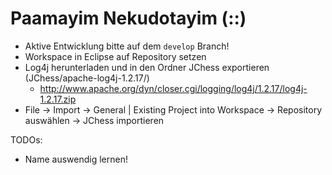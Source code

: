 Paamayim Nekudotayim (::)
===============

* Aktive Entwicklung bitte auf dem `develop` Branch! 
* Workspace in Eclipse auf Repository setzen
* Log4j herunterladen und in den Ordner JChess exportieren (JChess/apache-log4j-1.2.17/)
  * http://www.apache.org/dyn/closer.cgi/logging/log4j/1.2.17/log4j-1.2.17.zip
* File &rarr; Import &rarr; General | Existing Project into Workspace &rarr; Repository auswählen &rarr; JChess importieren

TODOs:
* Name auswendig lernen!